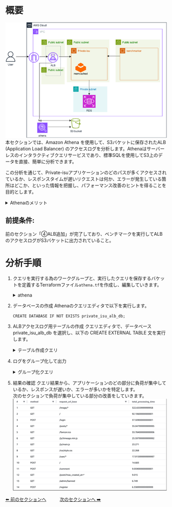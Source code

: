 # 概要
![05](../images/private-isu05.png) 
本セクションでは、Amazon Athena を使用して、S3バケットに保存されたALB (Application Load Balancer) のアクセスログを分析します。Athenaはサーバーレスのインタラクティブクエリサービスであり、標準SQLを使用してS3上のデータを直接、簡単に分析できます。

この分析を通じて、Private-isuアプリケーションのどのパスが多くアクセスされているか、レスポンスタイムが遅いリクエストは何か、エラーが発生している箇所はどこか、といった情報を把握し、パフォーマンス改善のヒントを得ることを目的とします。

<details>
<summary>Athenaのメリット</summary>
<ul>
<li><strong>サーバーレス:</strong> インフラ管理不要ですぐにクエリを実行できます。</li>
<li><strong>従量課金:</strong> スキャンしたデータ量に基づいて課金されるため、コスト効率が良いです。</li>
<li><strong>標準SQL:</strong> 使い慣れたSQLでS3上のデータを直接分析できます。</li>
<li><strong>スキーマオンリード:</strong> データロード前にスキーマを定義する必要がありません（テーブル定義は必要）。</li>
</ul>
</details>



## 前提条件:
前のセクション「④ALB追加」が完了しており、ベンチマークを実行してALBのアクセスログがS3バケットに出力されていること。  

# 分析手順
1. クエリを実行する為のワークグループと、実行したクエリを保存するバケットを定義するTerraformファイル`athena.tf`を作成し、編集していきます。
   <details>
    <summary>athena</summary>

    ```
    resource "aws_athena_workgroup" "example" {
      name = "private-isu-workgroup"

      configuration {
        enforce_workgroup_configuration    = true
        result_configuration {
          output_location = "s3://${aws_s3_bucket.lb_logs.bucket}/athena/"
        }
      }
    }
    ```
    <details>

2.  データベースの作成
    Athenaのクエリエディタで以下を実行します。
    ```
    CREATE DATABASE IF NOT EXISTS private_isu_alb_db;
    ```
3. ALBアクセスログ用テーブルの作成
    クエリエディタで、データベース private_isu_alb_db を選択し、以下の CREATE EXTERNAL TABLE 文を実行します。
    <details>
    <summary>テーブル作成クエリ</summary>

    ```
    CREATE EXTERNAL TABLE IF NOT EXISTS alb_access_logs (
            type string,
            time string,
            elb string,
            client_ip string,
            client_port int,
            target_ip string,
            target_port int,
            request_processing_time double,
            target_processing_time double,
            response_processing_time double,
            elb_status_code int,
            target_status_code string,
            received_bytes bigint,
            sent_bytes bigint,
            request_verb string,
            request_url string,
            request_proto string,
            user_agent string,
            ssl_cipher string,
            ssl_protocol string,
            target_group_arn string,
            trace_id string,
            domain_name string,
            chosen_cert_arn string,
            matched_rule_priority string,
            request_creation_time string,
            actions_executed string,
            redirect_url string,
            lambda_error_reason string,
            target_port_list string,
            target_status_code_list string,
            classification string,
            classification_reason string,
            conn_trace_id string
            )
            ROW FORMAT SERDE 'org.apache.hadoop.hive.serde2.RegexSerDe'
            WITH SERDEPROPERTIES (
            'serialization.format' = '1',
            'input.regex' = 
        '([^ ]*) ([^ ]*) ([^ ]*) ([^ ]*):([0-9]*) ([^ ]*)[:-]([0-9]*) ([-.0-9]*) ([-.0-9]*) ([-.0-9]*) (|[-0-9]*) (-|[-0-9]*) ([-0-9]*) ([-0-9]*) \"([^ ]*) (.*) (- |[^ ]*)\" \"([^\"]*)\" ([A-Z0-9-_]+) ([A-Za-z0-9.-]*) ([^ ]*) \"([^\"]*)\" \"([^\"]*)\" \"([^\"]*)\" ([-.0-9]*) ([^ ]*) \"([^\"]*)\" \"([^\"]*)\" \"([^ ]*)\" \"([^\\s]+?)\" \"([^\\s]+)\" \"([^ ]*)\" \"([^ ]*)\" ?([^ ]*)?'
            )
            LOCATION 's3://<ログフォルダの場所>/'

    ```

    </details>

4. ログをグループ化して出力
    <details>
    <summary>グループ化クエリ</summary>

    ```
    WITH logs AS (
    SELECT 
    request_verb AS method,
    regexp_replace(request_url, '^https?://[^/]+', '') AS path,
    target_processing_time,
    request_creation_time
    FROM alb_access_logs
    WHERE request_creation_time >= '2025-03-16T10:20:00.000000Z' --ベンチマーカーの実行時間に設定
    ),
    grouped_logs AS (
      SELECT 
        method,
        CASE
        WHEN path LIKE '/posts?max_created_at=%' THEN '/posts?max_created_at=*'
        WHEN path LIKE '/posts/%' THEN '/posts/*'
        WHEN path LIKE '/@%' THEN '/user/*'
        WHEN path LIKE '/image/%' THEN '/image/*'
        ELSE path
      END AS request_url_base,
      target_processing_time
      FROM logs
      )
      SELECT 
      method,
      request_url_base,
      SUM(target_processing_time) AS total_processing_time
      FROM grouped_logs
      GROUP BY method, request_url_base
      ORDER BY total_processing_time DESC;
    ```

    </details>

5. 結果の確認
   クエリ結果から、アプリケーションのどの部分に負荷が集中しているか、レスポンスが遅いか、エラーが多いかを特定します。  
   次のセクションで負荷が集中している部分の改善をしていきます。
  ![](/images/2025-05-25-20-42-46.png)
  
[⬅️ 前のセクションへ](../04-adding-alb/README.md)　　　[次のセクションへ ➡️](../06-cloudfront-caching/README.md)
